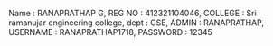 Name : RANAPRATHAP G,
REG NO : 412321104046,
COLLEGE : Sri ramanujar engineering college,
dept : CSE,
ADMIN : RANAPRATHAP,
USERNAME : RANAPRATHAP1718,
PASSWORD : 12345


